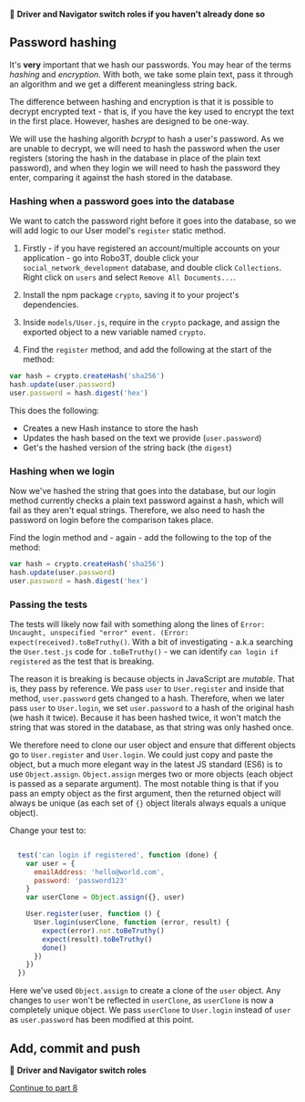 :twisted_rightwards_arrows: **Driver and Navigator switch roles if you haven't already done so**

## Password hashing

It's **very** important that we hash our passwords. You may hear of the terms *hashing* and *encryption*. With both, we take some plain text, pass it through an algorithm and we get a different meaningless string back. 

The difference between hashing and encryption is that it is possible to decrypt encrypted text - that is, if you have the key used to encrypt the text in the first place. However, hashes are designed to be one-way. 

We will use the hashing algorith *bcrypt* to hash a user's password. As we are unable to decrypt, we will need to hash the password when the user registers (storing the hash in the database in place of the plain text password), and when they login we will need to hash the password they enter, comparing it against the hash stored in the database.

### Hashing when a password goes into the database

We want to catch the password right before it goes into the database, so we will add logic to our User model's `register` static method.

1. Firstly - if you have registered an account/multiple accounts on your application - go into Robo3T, double click your `social_network_development` database, and double click `Collections`. Right click on `users` and select `Remove All Documents...`.

2. Install the npm package `crypto`, saving it to your project's dependencies.

3. Inside `models/User.js`, require in the `crypto` package, and assign the exported object to a new variable named `crypto`.

4. Find the `register` method, and add the following at the start of the method:

```js
var hash = crypto.createHash('sha256')
hash.update(user.password)
user.password = hash.digest('hex')
```

This does the following:

* Creates a new Hash instance to store the hash
* Updates the hash based on the text we provide (`user.password`)
* Get's the hashed version of the string back (the `digest`)

### Hashing when we login

Now we've hashed the string that goes into the database, but our login method currently checks a plain text password against a hash, which will fail as they aren't equal strings. Therefore, we also need to hash the password on login before the comparison takes place.

Find the login method and - again - add the following to the top of the method:

```js
var hash = crypto.createHash('sha256')
hash.update(user.password)
user.password = hash.digest('hex')
```

### Passing the tests

The tests will likely now fail with something along the lines of `Error: Uncaught, unspecified "error" event. (Error: expect(received).toBeTruthy()`. With a bit of investigating - a.k.a searching the `User.test.js` code for `.toBeTruthy()` - we can identify `can login if registered` as the test that is breaking.

The reason it is breaking is because objects in JavaScript are *mutable*. That is, they pass by reference. We pass `user` to `User.register` and inside that method, `user.password` gets changed to a hash. Therefore, when we later pass `user` to `User.login`, we set `user.password` to a hash of the original hash (we hash it twice). Because it has been hashed twice, it won't match the string that was stored in the database, as that string was only hashed once.

We therefore need to clone our user object and ensure that different objects go to `User.register` and `User.login`. We could just copy and paste the object, but a much more elegant way in the latest JS standard (ES6) is to use `Object.assign`. `Object.assign` merges two or more objects (each object is passed as a separate argument). The most notable thing is that if you pass an empty object as the first argument, then the returned object will always be unique (as each set of `{}` object literals always equals a unique object).

Change your test to:

```js

  test('can login if registered', function (done) {
    var user = {
      emailAddress: 'hello@world.com',
      password: 'password123'
    }
    var userClone = Object.assign({}, user)

    User.register(user, function () {
      User.login(userClone, function (error, result) {
        expect(error).not.toBeTruthy()
        expect(result).toBeTruthy()
        done()
      })
    })
  })
```

Here we've used `Object.assign` to create a clone of the `user` object. Any changes to `user` won't be reflected in `userClone`, as `userClone` is now a completely unique object. We pass `userClone` to `User.login` instead of `user` as `user.password` has been modified at this point.

## Add, commit and push

:twisted_rightwards_arrows: **Driver and Navigator switch roles**

[Continue to part 8](lesson1_part8.md)